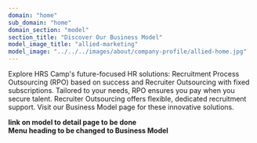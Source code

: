 ```yaml
---
domain: "home"
sub_domain: "home"
domain_section: "model"
section_title: "Discover Our Business Model"
model_image_title: "allied-marketing"
model_image: "../../../images/about/company-profile/allied-home.jpg"
---
```


Explore HRS Camp's future-focused HR solutions: Recruitment Process Outsourcing (RPO) based on success and Recruiter Outsourcing with fixed subscriptions. Tailored to your needs, RPO ensures you pay when you secure talent. Recruiter Outsourcing offers flexible, dedicated recruitment support. Visit our Business Model page for these innovative solutions.

**link on model to detail page to be done**  
**Menu heading to be changed to Business Model**